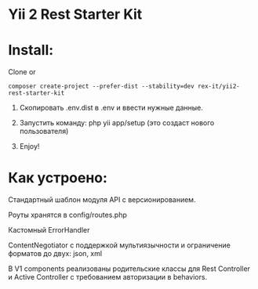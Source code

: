 Yii 2 Rest Starter Kit
============================

# Install:

Clone or 

```
composer create-project --prefer-dist --stability=dev rex-it/yii2-rest-starter-kit
```

1) Скопировать .env.dist в .env и ввести нужные данные.

2) Запустить команду: php yii app/setup (это создаст нового пользователя)

3) Enjoy!


# Как устроено:

Стандартный шаблон модуля API с версионированием.

Роуты хранятся в config/routes.php

Кастомный ErrorHandler

ContentNegotiator с поддержкой мультиязычности и ограничение форматов до двух: json, xml

В V1 components реализованы родительские классы для Rest Controller и Active Controller с требованием авторизации в behaviors.
